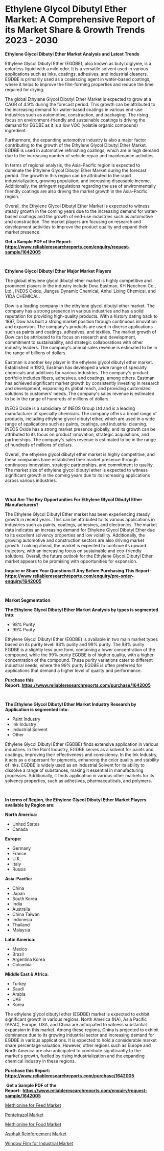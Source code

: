 <p><h1>Ethylene Glycol Dibutyl Ether Market: A Comprehensive Report of its Market Share & Growth Trends 2023 - 2030</h1></p><p><strong>Ethylene Glycol Dibutyl Ether Market Analysis and Latest Trends</strong></p>
<p><p>Ethylene Glycol Dibutyl Ether (EGDBE), also known as butyl diglyme, is a colorless liquid with a mild odor. It is a versatile solvent used in various applications such as inks, coatings, adhesives, and industrial cleaners. EGDBE is primarily used as a coalescing agent in water-based coatings, where it helps to improve the film-forming properties and reduce the time required for drying.</p><p>The global Ethylene Glycol Dibutyl Ether Market is expected to grow at a CAGR of 4.9% during the forecast period. This growth can be attributed to the increasing demand for water-based coatings in various end-use industries such as automotive, construction, and packaging. The rising focus on environment-friendly and sustainable coatings is driving the demand for EGDBE as it is a low VOC (volatile organic compound) ingredient.</p><p>Furthermore, the expanding automotive industry is also a major factor contributing to the growth of the Ethylene Glycol Dibutyl Ether Market. EGDBE is used in automotive refinishing coatings, which are in high demand due to the increasing number of vehicle repair and maintenance activities.</p><p>In terms of regional analysis, the Asia-Pacific region is expected to dominate the Ethylene Glycol Dibutyl Ether Market during the forecast period. The growth in this region can be attributed to the rapid industrialization, growing population, and increasing disposable income. Additionally, the stringent regulations regarding the use of environmentally friendly coatings are also driving the market growth in the Asia-Pacific region.</p><p>Overall, the Ethylene Glycol Dibutyl Ether Market is expected to witness steady growth in the coming years due to the increasing demand for water-based coatings and the growth of end-use industries such as automotive and construction. The market players are focusing on research and development activities to improve the product quality and expand their market presence.</p></p>
<p><strong>Get a Sample PDF of the Report:&nbsp; <a href="https://www.reliableresearchreports.com/enquiry/request-sample/1642005">https://www.reliableresearchreports.com/enquiry/request-sample/1642005</a></strong></p>
<p>&nbsp;</p>
<p><strong>Ethylene Glycol Dibutyl Ether Major Market Players</strong></p>
<p><p>The global ethylene glycol dibutyl ether market is highly competitive and prominent players in the industry include Dow, Eastman, KH Neochem Co., Ltd., INEOS Oxide, Jiangsu Dynamic Chemical, Anhui Lixing Chemical, and YIDA CHEMICAL.</p><p>Dow is a leading company in the ethylene glycol dibutyl ether market. The company has a strong presence in various industries and has a solid reputation for providing high-quality products. With a history dating back to 1897, Dow has built a strong market position through continuous innovation and expansion. The company's products are used in diverse applications such as paints and coatings, adhesives, and textiles. The market growth of Dow can be attributed to its focus on research and development, commitment to sustainability, and strategic collaborations with other industry leaders. The company's annual sales revenue is estimated to be in the range of billions of dollars.</p><p>Eastman is another key player in the ethylene glycol dibutyl ether market. Established in 1920, Eastman has developed a wide range of specialty chemicals and additives for various industries. The company's product portfolio includes fibers, adhesives, and coatings, among others. Eastman has achieved significant market growth by consistently investing in research and development, expanding its global reach, and providing customized solutions to customers' needs. The company's sales revenue is estimated to be in the range of hundreds of millions of dollars.</p><p>INEOS Oxide is a subsidiary of INEOS Group Ltd and is a leading manufacturer of specialty chemicals. The company offers a broad range of products, including ethylene glycol dibutyl ether, which are used in a wide range of applications such as paints, coatings, and industrial cleaning. INEOS Oxide has a strong market presence globally, and its growth can be attributed to its focus on product innovation, strategic acquisitions, and partnerships. The company's sales revenue is estimated to be in the range of hundreds of millions of dollars.</p><p>Overall, the ethylene glycol dibutyl ether market is highly competitive, and these companies have established their market presence through continuous innovation, strategic partnerships, and commitment to quality. The market size of ethylene glycol dibutyl ether is expected to witness significant growth in the coming years due to its increasing applications across various industries.</p></p>
<p>&nbsp;</p>
<p><strong>What Are The Key Opportunities For Ethylene Glycol Dibutyl Ether Manufacturers?</strong></p>
<p><p>The Ethylene Glycol Dibutyl Ether market has been experiencing steady growth in recent years. This can be attributed to its various applications in industries such as paints, coatings, adhesives, and electronics. The market data indicates an increasing demand for Ethylene Glycol Dibutyl Ether due to its excellent solvency properties and low volatility. Additionally, the growing automotive and construction sectors are also driving market growth. Looking ahead, the market is expected to continue its upward trajectory, with an increasing focus on sustainable and eco-friendly solutions. Overall, the future outlook for the Ethylene Glycol Dibutyl Ether market appears to be promising with opportunities for expansion.</p></p>
<p><strong>Inquire or Share Your Questions If Any Before Purchasing This Report: <a href="https://www.reliableresearchreports.com/enquiry/pre-order-enquiry/1642005">https://www.reliableresearchreports.com/enquiry/pre-order-enquiry/1642005</a></strong></p>
<p>&nbsp;</p>
<p><strong>Market Segmentation</strong></p>
<p><strong>The Ethylene Glycol Dibutyl Ether Market Analysis by types is segmented into:</strong></p>
<p><ul><li>98% Purity</li><li>99% Purity</li></ul></p>
<p><p>Ethylene Glycol Dibutyl Ether (EGDBE) is available in two main market types based on its purity level: 98% purity and 99% purity. The 98% purity EGDBE is a slightly less pure form, containing a lower concentration of the compound, while the 99% purity EGDBE is of higher quality, with a higher concentration of the compound. These purity variations cater to different industrial needs, where the 99% purity EGDBE is often preferred for applications that demand a higher level of quality and performance.</p></p>
<p><strong>Purchase this Report:&nbsp;<a href="https://www.reliableresearchreports.com/purchase/1642005">https://www.reliableresearchreports.com/purchase/1642005</a></strong></p>
<p>&nbsp;</p>
<p><strong>The Ethylene Glycol Dibutyl Ether Market Industry Research by Application is segmented into:</strong></p>
<p><ul><li>Paint Industry</li><li>Ink Industry</li><li>Industrial Solvent</li><li>Other</li></ul></p>
<p><p>Ethylene Glycol Dibutyl Ether (EGDBE) finds extensive application in various industries. In the Paint Industry, EGDBE serves as a solvent for paints and coatings, improving their effectiveness and consistency. In the Ink Industry, it acts as a dispersant for pigments, enhancing the color quality and stability of inks. EGDBE is widely used as an Industrial Solvent for its ability to dissolve a range of substances, making it essential in manufacturing processes. Additionally, it finds application in various other markets for its solvency properties, such as adhesives, pharmaceuticals, and polymers.</p></p>
<p>&nbsp;</p>
<p><strong>In terms of Region, the Ethylene Glycol Dibutyl Ether Market Players available by Region are:</strong></p>
<p>
    <p> <strong> North America: </strong>
        <ul>
            <li>United States</li>
            <li>Canada</li>
        </ul>
        </p> 
    <p> <strong> Europe: </strong>
        <ul>
            <li>Germany</li>
            <li>France</li>
            <li>U.K.</li>
            <li>Italy</li>
            <li>Russia</li>
        </ul>
        </p> 
    <p> <strong> Asia-Pacific: </strong>
        <ul>
            <li>China</li>
            <li>Japan</li>
            <li>South Korea</li>
            <li>India</li>
            <li>Australia</li>
            <li>China Taiwan</li>
            <li>Indonesia</li>
            <li>Thailand</li>
            <li>Malaysia</li>
        </ul>
        </p> 
    <p> <strong> Latin America: </strong>
        <ul>
            <li>Mexico</li>
            <li>Brazil</li>
            <li>Argentina Korea</li>
            <li>Colombia</li>
        </ul>
        </p> 
    <p> <strong> Middle East & Africa: </strong>
        <ul>
            <li>Turkey</li>
            <li>Saudi</li>
            <li>Arabia</li>
            <li>UAE</li>
            <li>Korea</li>
        </ul>
    </p>
    </p>
<p><p>The ethylene glycol dibutyl ether (EGDBE) market is expected to exhibit significant growth in various regions. North America (NA), Asia Pacific (APAC), Europe, USA, and China are anticipated to witness substantial expansion in this market. Among these regions, China is projected to exhibit dominance due to its growing industrial sector and increasing demand for EGDBE in various applications. It is expected to hold a considerable market share percentage valuation. However, other regions such as Europe and North America are also anticipated to contribute significantly to the market's growth, fuelled by rising industrialization and the expanding chemical industry in these regions.</p></p>
<p><strong>Purchase this Report: <a href="https://www.reliableresearchreports.com/purchase/1642005">https://www.reliableresearchreports.com/purchase/1642005</a></strong></p>
<p>&nbsp;<strong>Get a Sample PDF of the Report:&nbsp;&nbsp;<a href="https://www.reliableresearchreports.com/enquiry/request-sample/1642005">https://www.reliableresearchreports.com/enquiry/request-sample/1642005</a></strong></p>
<p><strong></strong></p>
<p><p><a href="https://issuu.com/reportprime-2/docs/methionine-for-feed-market-size-2030.pptx">Methionine for Feed Market</a></p><p><a href="https://github.com/BryceTownsendr/Market-Research-Report-List-2/blob/main/pentetrazol-market.md">Pentetrazol Market</a></p><p><a href="https://issuu.com/reportprime-2/docs/methionine-for-food-market-size-2030.pptx">Methionine for Food Market</a></p><p><a href="https://github.com/WillieWoodard/Market-Research-Report-List-2/blob/main/asphalt-reinforcement-market.md">Asphalt Reinforcement Market</a></p><p><a href="https://issuu.com/reportprime-2/docs/window-film-for-industrial-market-size-2030.pptx">Window Film for Industrial Market</a></p></p>